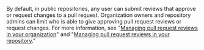By default, in public repositories, any user can submit reviews that approve or request changes to a pull request. Organization owners and repository admins can limit who is able to give approving pull request reviews or request changes. For more information, see "[Managing pull request reviews in your organization](/organizations/managing-organization-settings/managing-pull-request-reviews-in-your-organization)" and "[Managing pull request reviews in your repository](/repositories/managing-your-repositorys-settings-and-features/managing-repository-settings/managing-pull-request-reviews-in-your-repository)."
